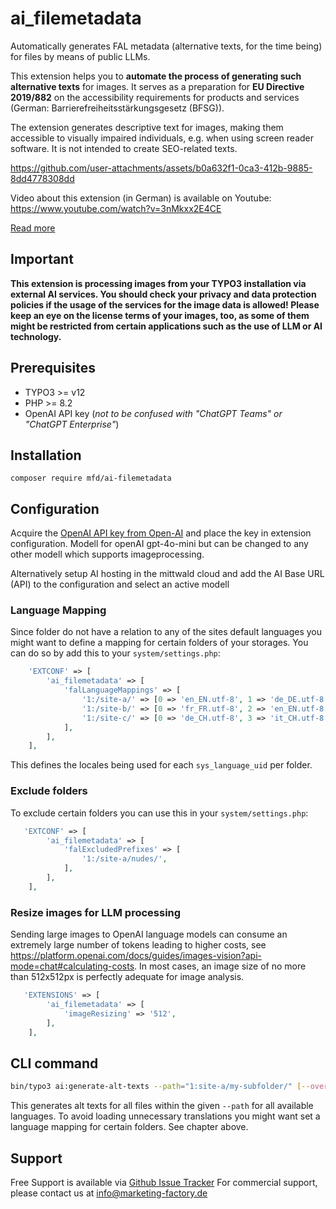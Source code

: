 # ai_filemetadata

Automatically generates FAL metadata (alternative texts, for the time being) for files by means of public LLMs.

This extension helps you to **automate the process of generating such alternative texts** for images. It serves as a preparation for **EU Directive 2019/882** on the accessibility requirements for products and services (German: Barrierefreiheitsstärkungsgesetz (BFSG)).

The extension generates descriptive text for images, making them accessible to visually impaired individuals,
e.g. when using screen reader software. It is not intended to create SEO-related texts.


https://github.com/user-attachments/assets/b0a632f1-0ca3-412b-9885-8dd4778308dd

Video about this extension (in German) is available on Youtube: https://www.youtube.com/watch?v=3nMkxx2E4CE



[Read more](https://www.marketing-factory.com/services/programming-and-development/custom-development/ai-filemetdadata/)


## Important

**This extension is processing images from your TYPO3 installation via external AI services. You should check
your privacy and data protection policies if the usage of the services for the image data is allowed! Please keep an eye on the license terms of your images, too, as some of them might be restricted from certain applications such as the use of LLM or AI technology.**

## Prerequisites

* TYPO3 >= v12
* PHP >= 8.2
* OpenAI API key (_not to be confused with "ChatGPT Teams" or "ChatGPT Enterprise"_)

## Installation

`composer require mfd/ai-filemetadata`

## Configuration

Acquire the [OpenAI API key from Open-AI](https://platform.openai.com/docs/quickstart) and place the key in extension
configuration. Modell for openAI gpt-4o-mini but can be changed to any other modell which supports imageprocessing.

Alternatively setup AI hosting in the mittwald cloud and add the AI Base URL (API) to the configuration and select
an active modell

### Language Mapping

Since folder do not have a relation to any of the sites default languages you might want to define a mapping for certain folders of your storages. You can do so by add this to your `system/settings.php`:

```php
    'EXTCONF' => [
        'ai_filemetadata' => [
            'falLanguageMappings' => [
                '1:/site-a/' => [0 => 'en_EN.utf-8', 1 => 'de_DE.utf-8'],
                '1:/site-b/' => [0 => 'fr_FR.utf-8', 2 => 'en_EN.utf-8'],
                '1:/site-c/' => [0 => 'de_CH.utf-8', 3 => 'it_CH.utf-8', 4 => 'fr_CH.utf-8'],
            ],
        ],
    ],
```

This defines the locales being used for each `sys_language_uid` per folder.

### Exclude folders

To exclude certain folders you can use this in your `system/settings.php`:

```php
   'EXTCONF' => [
        'ai_filemetadata' => [
            'falExcludedPrefixes' => [
                '1:/site-a/nudes/',
            ],
        ],
    ],
```

### Resize images for LLM processing

Sending large images to OpenAI language models can consume an extremely large number of tokens leading to higher costs, see https://platform.openai.com/docs/guides/images-vision?api-mode=chat#calculating-costs.
In most cases, an image size of no more than 512x512px is perfectly adequate for image analysis.

```php
   'EXTENSIONS' => [
        'ai_filemetadata' => [
            'imageResizing' => '512',
        ],
    ],
```

## CLI command

```bash
bin/typo3 ai:generate-alt-texts --path="1:site-a/my-subfolder/" [--overwrite] [--limit=1]
```

This generates alt texts for all files within the given `--path` for all available languages. To avoid loading unnecessary translations you might want set a language mapping for certain folders. See chapter above.

## Support
Free Support is available via [Github Issue Tracker](https://github.com/marketing-factory/ai-filemetadata/issues)
For commercial support, please contact us at [info@marketing-factory.de](mailto:info@marketing-factory.de)
